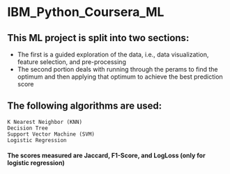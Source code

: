 # IBM_Python_Coursera_ML

## This ML project is split into two sections:
- The first is a guided exploration of the data, i.e., data visualization, feature selection, and pre-processing
- The second portion deals with running through the perams to find the optimum and then applying that optimum to achieve the best prediction score

## The following algorithms are used:
    K Nearest Neighbor (KNN)
    Decision Tree
    Support Vector Machine (SVM)
    Logistic Regression

#### The scores measured are Jaccard, F1-Score, and LogLoss (only for logistic regression)